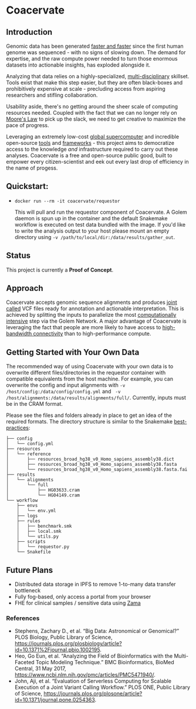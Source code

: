 # Coacervate

## Introduction

Genomic data has been generated [faster and faster](https://journals.plos.org/plosbiology/article?id=10.1371/journal.pbio.1002195) since the first human genome was sequenced - with no signs of slowing down. The demand for expertise, and the raw compute power needed to turn those enormous datasets into actionable insights, has exploded alongside it.

Analyzing that data relies on a highly-specialized, [multi-disciplinary](https://www.ncbi.nlm.nih.gov/pmc/articles/PMC5471940/) skillset. Tools exist that make this step easier, but they are often black-boxes and prohibitively expensive at scale - precluding access from aspiring researchers and stifling collaboration.

Usability aside, there's no getting around the sheer scale of computing resources needed. Coupled with the fact that we can no longer rely on [Moore's Law](https://www.technologyreview.com/2016/05/13/245938/moores-law-is-dead-now-what/) to pick up the slack, we need to get creative to maximize the pace of progress.

Leveraging an extremely low-cost [global supercomputer](golem.network) and incredible open-source [tools](https://gatk.broadinstitute.org/hc/en-us) and [frameworks](https://snakemake.github.io/) - this project aims to democratize access to the knowledge _and_ infrastructure required to carry out these analyses. Coacervate is a free and open-source public good, built to empower every citizen-scientist and eek out every last drop of efficiency in the name of progess.


## Quickstart:
- `docker run --rm -it coacervate/requestor`

  This will pull and run the requestor component of Coacervate. A Golem daemon is spun up in the container and the default Snakemake workflow is executed on test data bundled with the image. If you'd like to write the analysis output to your host please mount an empty directory using `-v /path/to/local/dir:/data/results/gather_out`.

## Status
This project is currently a **Proof of Concept**. 

## Approach
Coacervate accepts genomic sequence alignments and produces [joint called](https://gatk.broadinstitute.org/hc/en-us/articles/360035890431-The-logic-of-joint-calling-for-germline-short-variants) VCF files ready for annotation and actionable interpretation. This is achieved by splitting the inputs to parallelize the most [computationally intensive](https://journals.plos.org/plosone/article?id=10.1371/journal.pone.0254363#pone-0254363-g003) step via the Golem Network. A major advantage of Coacervate is leveraging the fact that people are more likely to have access to [high-bandwidth connectivity](https://www.fiercetelecom.com/broadband/att-upgrades-its-fiber-network-offer-2-gig-5-gig-speeds) than to high-performance compute.


## Getting Started with Your Own Data
The recommended way of using Coacervate with your own data is to overwrite different files/directories in the requestor container with compatible equivalents from the host machine. For example, you can overwrite the config and input alignments with `-v /host/config:/data/config/config.yml` and ` -v /host/alignments:/data/results/alignments/full/`. Currently, inputs must be in the CRAM format. 

Please see the files and folders already in place to get an idea of the required formats. The directory structure is similar to the Snakemake [best-practices](https://snakemake.readthedocs.io/en/stable/snakefiles/deployment.html#distribution-and-reproducibility):
```
├── config
│   └── config.yml
├── resources
│   └── reference
│       ├── resources_broad_hg38_v0_Homo_sapiens_assembly38.dict
│       ├── resources_broad_hg38_v0_Homo_sapiens_assembly38.fasta
│       └── resources_broad_hg38_v0_Homo_sapiens_assembly38.fasta.fai
├── results
│   └── alignments
│       └── full
│           ├── HG03633.cram
│           └── HG04149.cram
└── workflow
    ├── envs
    │   └── env.yml
    ├── logs
    ├── rules
    │   ├── benchmark.smk
    │   ├── local.smk
    │   └── utils.py
    ├── scripts
    │   └── requestor.py
    └── Snakefile
```

## Future Plans
- Distributed data storage in IPFS to remove 1-to-many data transfer bottleneck
- Fully fog-based, only access a portal from your browser
- FHE for clinical samples / sensitive data using [Zama](https://www.zama.ai/)

### References
  - Stephens, Zachary D., et al. “Big Data: Astronomical or Genomical?” PLOS Biology, Public Library of Science, https://journals.plos.org/plosbiology/article?id=10.1371%2Fjournal.pbio.1002195. 
  - Heo, Go Eun, et al. “Analyzing the Field of Bioinformatics with the Multi-Faceted Topic Modeling Technique.” BMC Bioinformatics, BioMed Central, 31 May 2017, https://www.ncbi.nlm.nih.gov/pmc/articles/PMC5471940/.
  - John, Aji, et al. “Evaluation of Serverless Computing for Scalable Execution of a Joint Variant Calling Workflow.” PLOS ONE, Public Library of Science, https://journals.plos.org/plosone/article?id=10.1371/journal.pone.0254363.
